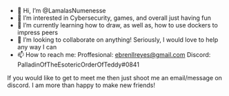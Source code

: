 - 👋 Hi, I’m @LamalasNumenesse
- 👀 I’m interested in Cybersecurity, games, and overall just having fun
- 🌱 I’m currently learning how to draw, as well as, how to use dockers to impress peers
- 💞️ I’m looking to collaborate on anything! Seriously, I would love to help any way I can
- 📫 How to reach me:
Proffesional: ebrenllreyes@gmail.com
Discord: PalladinOfTheEsotericOrderOfTeddy#0841

If you would like to get to meet me then just shoot me an email/message on discord. I am more than happy to make new friends!
<!---
LamalasNumenesse/LamalasNumenesse is a ✨ special ✨ repository because its `README.md` (this file) appears on your GitHub profile.
You can click the Preview link to take a look at your changes.
--->
